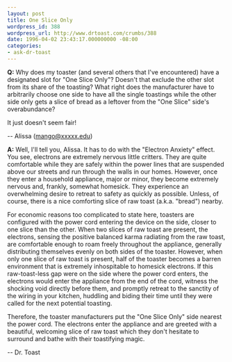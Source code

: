 ```yaml
---
layout: post
title: One Slice Only
wordpress_id: 388
wordpress_url: http://www.drtoast.com/crumbs/388
date: 1996-04-02 23:43:17.000000000 -08:00
categories:
- ask-dr-toast
---
```

**Q:** Why does my toaster (and several others that I've encountered) have a designated slot for "One Slice Only"? Doesn't that exclude the other slot from its share of the toasting? What right does the manufacturer have to arbitrarily choose one side to have all the single toastings while the other side only gets a slice of bread as a leftover from the "One Slice" side's overabundance?

It just doesn't seem fair!

-- Alissa (mango@xxxxx.edu)

**A:** Well, I'll tell you, Alissa. It has to do with the "Electron Anxiety" effect. You see, electrons are extremely nervous little critters. They are quite comfortable while they are safely within the power lines that are suspended above our streets and run through the walls in our homes. However, once they enter a household appliance, major or minor, they become extremely nervous and, frankly, somewhat homesick. They experience an overwhelming desire to retreat to safety as quickly as possible. Unless, of course, there is a nice comforting slice of raw toast (a.k.a. "bread") nearby.

For economic reasons too complicated to state here, toasters are configured with the power cord entering the device on the side, closer to one slice than the other. When two slices of raw toast are present, the electrons, sensing the positive balanced karma radiating from the raw toast, are comfortable enough to roam freely throughout the appliance, generally distributing themselves evenly on both sides of the toaster. However, when only one slice of raw toast is present, half of the toaster becomes a barren environment that is extremely inhospitable to homesick electrons. If this raw-toast-less gap were on the side where the power cord enters, the electrons would enter the appliance from the end of the cord, witness the shocking void directly before them, and promptly retreat to the sanctity of the wiring in your kitchen, huddling and biding their time until they were called for the next potential toasting.

Therefore, the toaster manufacturers put the "One Slice Only" side nearest the power cord. The electrons enter the appliance and are greeted with a beautiful, welcoming slice of raw toast which they don't hesitate to surround and bathe with their toastifying magic.

-- Dr. Toast

